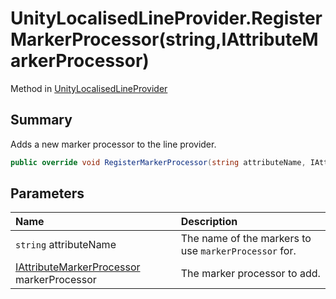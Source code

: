 # UnityLocalisedLineProvider.RegisterMarkerProcessor(string,IAttributeMarkerProcessor)

Method in [UnityLocalisedLineProvider](/docs/api/csharp/yarn.unity.unitylocalization.unitylocalisedlineprovider.md)

## Summary


Adds a new marker processor to the line provider.


```csharp
public override void RegisterMarkerProcessor(string attributeName, IAttributeMarkerProcessor markerProcessor)
```

## Parameters

|Name|Description|
|:---|:---|
|`string` attributeName|The name of the markers to use  `markerProcessor`  for.|
|[IAttributeMarkerProcessor](/docs/api/csharp/yarn.markup.iattributemarkerprocessor.md) markerProcessor|The marker processor to add.|

